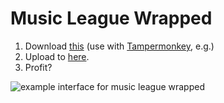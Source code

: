 # Music League Wrapped

1. Download [this](https://github.com/ConorOBrien-Foxx/MusicLeagueWrapped/raw/main/music-league-extract.user.js) (use with [Tampermonkey](https://www.tampermonkey.net/), e.g.)
2. Upload to [here](https://conorobrien-foxx.github.io/MusicLeagueWrapped).
3. Profit?

![example interface for music league wrapped](https://github.com/ConorOBrien-Foxx/MusicLeague/blob/main/img/example.jpg?raw=true "The Interface")
